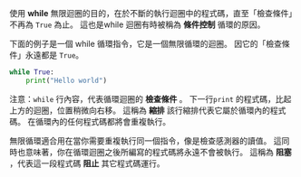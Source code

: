 使用 **while** 無限迴圈的目的，在於不斷的執行迴圈中的程式碼，直至「檢查條件」不再為 `True` 為止。 這也是while 迴圈有時被稱為 **條件控制** 循環的原因。

下面的例子是一個 while 循環指令，它是一個無限循環的迴圈。 因它的「檢查條件」永遠都是 `True`。

```python
while True:
    print("Hello world")
```

注意：`while` 行內容，代表循環迴圈的 **檢查條件** 。 下一行`print` 的程式碼，比起上方的迴圈，位置稍微向右移。 這稱為 __縮排__ 該行縮排代表它屬於循環內的程式碼。 在循環內的任何程式碼都將會重複執行。

無限循環適合用在當你需要重複執行同一個指令，像是檢查感測器的讀值。 這同時也意味著，你在循環迴圈之後所編寫的程式碼將永遠不會被執行。 這稱為 **阻塞** ，代表這一段程式碼 **阻止** 其它程式碼運行。
